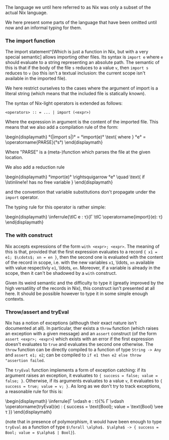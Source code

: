 The language we until here referred to as Nix was only a subset of the actual
Nix language.

We here present some parts of the language that have been omitted until now and
an informal typing for them.

### The import function

The import statement^[Which is just a function in Nix, but with a very special
semantic] allows importing other files. Its syntax is `import e` where `e`
should evaluate to a string representing an absolute path.
The semantic of this is that if the body of the file `s` reduces to a value
`v`, then `import s` reduces to `v` (so this isn't a textual inclusion: the
current scope isn't available in the imported file).

We here restrict ourselves to the cases where the argument of import is a
literal string (which means that the included file is statically known).

The syntax of Nix-light operators is extended as follows:

```
<operators> :: = ... | import (<expr>)
```

Where the expression in argument is the content of the imported file.
This means that we also add a compilation rule of the form:

\begin{displaymath}
  °(|import s|)° = °import(e)° \text{ where } °e° = \operatorname{PARSE}(°s°)
\end{displaymath}

Where "PARSE" is a (meta-)function which parses the file at the given location.

We also add a reduction rule

\begin{displaymath}
  °import(e)° \rightsquigarrow °e° \quad \text{ if \lstinline!e! has no free variable }
\end{displaymath}

and the convention that variable substitutions don't propagate under the
`import` operator.

The typing rule for this operator is rather simple:

\begin{displaymath}
\inferrule{\tIC e : τ}{Γ \tIC \operatorname{import}(e): τ}
\end{displaymath}

### The with construct

Nix accepts expressions of the form `with <expr>; <expr>`.
The meaning of this is that, provided that the first expression evaluates to a
record `{ x1 = e1; $\cdots$; xn = en }`, then the second one is evaluated with
the content of the record in scope, i.e. with the new variables `x1`, \ldots,
`xn` available with value respectivly `e1`, \ldots, `en`.
Moreover, if a variable is already in the scope, then it can't be shadowed by a
`with` construct.

Given its weird semantic and the difficulty to type it (greatly improved by the
high versatility of the records in Nix), this construct isn't presented at all
here.
It should be possible however to type it in some simple enough contexts.

### Throw/assert and tryEval

Nix has a notion of exceptions (although their exact nature isn't documented at
all).
In particular, ther exists a `throw` function (which raises an exception with a
given message) and an `assert` construct (of the form `assert <expr>; <expr>`)
which exists with an error if the first expression doesn't evaluates to `true`
and evaluates the second one otherwise.
The `throw` function can be directly compiled to a function of type
`String -> Any` and `assert e1; e2`; can be compiled to
`if e1 then e2 else throw "assertion failed`.

The `tryEval` function implements a form of exception catching: if its argument
raises an exception, it evaluates to `{ success = false; value = false; }`.
Otherwise, if its arguments evaluates to a value `v`, it evaluates to
`{ success = true; value = v; }`.
As long as we don't try to track exceptions, a reasonable rule for this is:

\begin{displaymath}
  \inferrule{Γ \vdash e : τ}{%
    Γ \vdash \operatorname{tryEval}(e) : \{ success = \text{Bool}; value = \text{Bool} \vee τ \}}
\end{displaymath}

(note that in presence of polymorphism, it would have been enough to type
`tryEval` as a function of type
`$\forall \alpha$. $\alpha$ -> { success = Bool; value = $\alpha$ | Bool}`).
